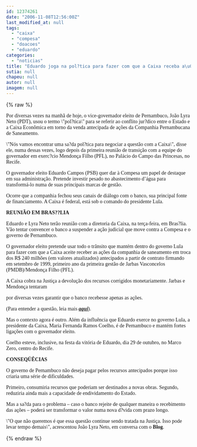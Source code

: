 ```yaml
---
id: 12374261
date: "2006-11-08T12:56:00Z"
last_modified_at: null
tags:
  - "caixa"
  - "compesa"
  - "doacoes"
  - "eduardo"
categories:
  - "noticias"
title: "Eduardo joga na pol?tica para fazer com que a Caixa receba a\u00e7\u00f5es da Compesa"
sutia: null
chapeu: null
autor: null
imagem: null
---
```

{% raw %}
<p><P><FONT face=Verdana>Por diversas vezes na manhã de hoje, o vice-governador eleito de Pernambuco, João Lyra Neto (PDT), usou o termo \"pol?tica\" para se referir ao conflito jur?dico entre o Estado e a Caixa Econômica em torno da venda antecipada de ações da Companhia Pernambucana de Saneamento.</FONT></P></p>
<p><P><FONT face=Verdana>\"Nós vamos encontrar uma sa?da pol?tica para negociar a questão com a Caixa\", disse ele, numa dessas vezes, logo depois da primeira reunião de transição com a equipe do governador em exerc?cio Mendonça Filho (PFL), no Palácio do Campo das Princesas, no Recife.</FONT></P></p>
<p><P><FONT face=Verdana>O governador eleito Eduardo Campos (PSB) quer dar à Compesa um papel de destaque em sua administração. Pretende investir pesado no abastecimento d’água para transformá-lo numa de suas principais marcas de gestão.</FONT></P></p>
<p><P><FONT face=Verdana>Ocorre que a companhia fechou seus canais de diálogo com o banco, sua principal fonte de financiamento. A Caixa é federal, está sob o comando do presidente Lula.</FONT></P></p>
<p><P><FONT face=Verdana><STRONG>REUNIÃO EM BRAS??LIA</STRONG></FONT></P></p>
<p><P><FONT face=Verdana>Eduardo e Lyra Neto terão reunião com a diretoria da Caixa, na terça-feira, em Bras?lia. Vão tentar convencer o banco a suspender a ação judicial que move contra a Compesa e o governo de Pernambuco.</FONT></P></p>
<p><P><FONT face=Verdana>O governador eleito pretende usar todo o trânsito que mantém dentro do governo Lula para fazer com que a Caixa aceite receber as ações da companhia de saneamento em troca dos R$ 240 milhões (em valores atualizados) antecipados a partir de contrato firmando em setembro de 1999, primeiro ano da primeira gestão de Jarbas Vasconcelos (PMDB)/Mendonça Filho (PFL).</FONT></P></p>
<p><P><FONT face=Verdana>A Caixa cobra na Justiça a devolução dos recursos corrigidos monetariamente. Jarbas e Mendonça tentaram</p>
<p> por diversas vezes garantir que o banco recebesse apenas as ações.</FONT></P></p>
<p><P><FONT face=Verdana>(Para entender a questão, leia mais <STRONG><EM><A href=\"https://www.tce.pe.gov.br/contas-governo/2001/vinculacao4552.html\" target=_blank>aqui</A></EM></STRONG>).</FONT></P></p>
<p><P><FONT face=Verdana>Mas o contexto agora é outro. Além da influência que Eduardo exerce no governo Lula, a presidente da Caixa, Maria Fernanda Ramos Coelho, é de Pernambuco e mantém fortes ligações com o governador eleito.</FONT></P></p>
<p><P><FONT face=Verdana>Coelho esteve, inclusive, na festa da vitória de Eduardo, dia 29 de outubro, no Marco Zero, centro do Recife.</FONT></P></p>
<p><P><FONT face=Verdana><STRONG>CONSEQÜÊCIAS</STRONG></FONT></P></p>
<p><P><FONT face=Verdana>O governo de Pernambuco não deseja pagar pelos recursos antecipados porque isso criaria uma série de dificuldades. </FONT></P></p>
<p><P><FONT face=Verdana>Primeiro, consumiria recursos que poderiam ser destinados a novas obras. Segundo, reduziria ainda mais a capacidade de endividamento do Estado.</FONT></P></p>
<p><P><FONT face=Verdana>Mas a sa?da para o problema – caso o banco rejeite de qualquer maneira o recebimento das ações – poderá ser transformar o valor numa nova d?vida com prazo longo.</FONT></P></p>
<p><P><FONT face=Verdana>\"O que não queremos é que essa questão continue sendo tratada na Justiça. Isso pode levar tempo demais\", acrescentou João Lyra Neto, em conversa com o <STRONG>Blog</STRONG>.</FONT></P> </p>
{% endraw %}